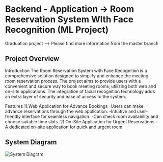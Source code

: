 # Backend - Application -> Room Reservation System WIth Face Recognition (ML Project)      
Graduation project --> Please find more information from the master branch
## Project Overview
Introduction
The Room Reservation System with Face Recognition is a comprehensive solution designed to simplify and enhance the meeting room reservation process. The project aims to provide users with a convenient and secure way to book meeting rooms, utilizing both web and on-site applications. The integration of facial recognition technology adds an extra layer of security and ease of access to the system.

Features
1).Web Application for Advance Bookings
    -Users can make advance reservations through the web application.
    -Intuitive and user-friendly interface for seamless navigation.
    -Can check room availability and choose suitable time slots.
2).On-Site Application for Urgent Reservations
    -A dedicated on-site application for quick and urgent room

## System Diagram
<img src="https://scontent.fkkc3-1.fna.fbcdn.net/v/t1.15752-9/405139945_188931787548451_9114017480055219025_n.jpg?_nc_cat=110&ccb=1-7&_nc_sid=8cd0a2&_nc_ohc=tVzzDeEw4rsAX9V2mkx&_nc_ht=scontent.fkkc3-1.fna&cb_e2o_trans=q&oh=03_AdTLL449xs8sf-62PWc3jX-wZS0gYSYjLpgjt_C5FV7igg&oe=658AB6A4" alt="System Diagram">
